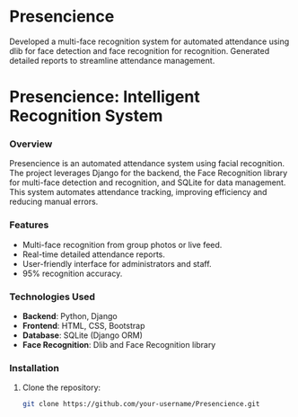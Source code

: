 # Presencience
Developed a multi-face recognition system for automated attendance using dlib for face detection and face recognition for recognition. Generated detailed reports to streamline attendance management.


# Presencience: Intelligent Recognition System

### Overview
Presencience is an automated attendance system using facial recognition. The project leverages Django for the backend, the Face Recognition library for multi-face detection and recognition, and SQLite for data management. This system automates attendance tracking, improving efficiency and reducing manual errors.

### Features
- Multi-face recognition from group photos or live feed.
- Real-time detailed attendance reports.
- User-friendly interface for administrators and staff.
- 95% recognition accuracy.

### Technologies Used
- **Backend**: Python, Django
- **Frontend**: HTML, CSS, Bootstrap
- **Database**: SQLite (Django ORM)
- **Face Recognition**: Dlib and Face Recognition library

### Installation
1. Clone the repository:
   ```bash
   git clone https://github.com/your-username/Presencience.git
